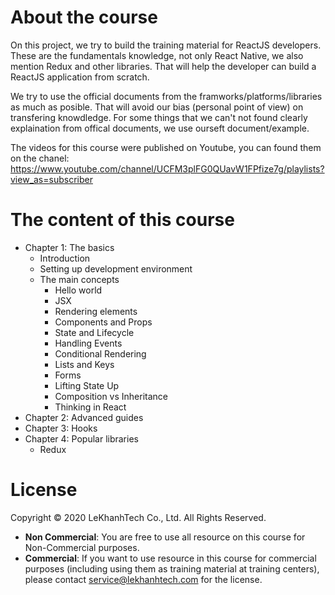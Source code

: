 # About the course
On this project, we try to build the training material for ReactJS developers. These are the fundamentals knowledge, not only React Native, we also mention Redux and other libraries. That will help the developer can build a ReactJS application from scratch.

We try to use the official documents from the framworks/platforms/libraries as much as posible. That will avoid our bias (personal point of view) on transfering knowdledge. For some things that we can't not found clearly explaination from offical documents, we use ourseft document/example.

The videos for this course were published on Youtube, you can found them on the chanel: https://www.youtube.com/channel/UCFM3plFG0QUavW1FPfize7g/playlists?view_as=subscriber

# The content of this course
- Chapter 1: The basics
    - Introduction
    - Setting up development environment
    - The main concepts
        - Hello world
        - JSX
        - Rendering elements
        - Components and Props
        - State and Lifecycle
        - Handling Events
        - Conditional Rendering
        - Lists and Keys
        - Forms
        - Lifting State Up
        - Composition vs Inheritance
        - Thinking in React
- Chapter 2: Advanced guides
- Chapter 3: Hooks
- Chapter 4: Popular libraries
    - Redux

# License
Copyright © 2020 LeKhanhTech Co., Ltd. All Rights Reserved.
- <b>Non Commercial</b>: You are free to use all resource on this course for Non-Commercial purposes.
- <b>Commercial</b>: If you want to use resource in this course for commercial purposes (including using them as training material at training centers), please contact service@lekhanhtech.com for the license.